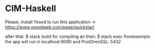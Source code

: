 # CIM-Haskell

Please, install Yesod to run this application -> https://www.yesodweb.com/page/quickstart

after that: $ stack build 
for compiling
an then: $ stack exec frontexemplo
the app will run in localhost:8080
and PostGresSQL: 5432

